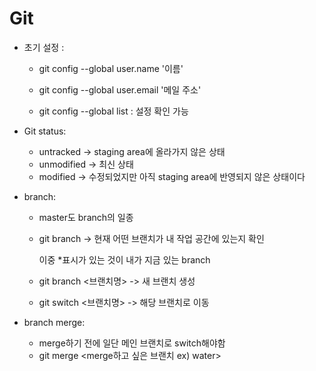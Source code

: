# Git

- 초기 설정 :

  - git config --global user.name '이름'

  - git config --global user.email '메일 주소'

  - git config --global list : 설정 확인 가능

    

- Git status:

  - untracked -> staging area에 올라가지 않은 상태
  - unmodified -> 최신 상태
  - modified -> 수정되었지만 아직 staging area에 반영되지 않은 상태이다

  

- branch:

  - master도 branch의 일종

  - git branch -> 현재 어떤 브랜치가 내 작업 공간에 있는지 확인

    이중 *표시가 있는 것이 내가 지금 있는 branch

  - git branch <브랜치명> -> 새 브랜치 생성

  - git switch <브랜치명> -> 해당 브랜치로 이동

  

- branch merge:

  - merge하기 전에 일단 메인 브랜치로 switch해야함
  - git merge <merge하고 싶은 브랜치 ex) water>

  